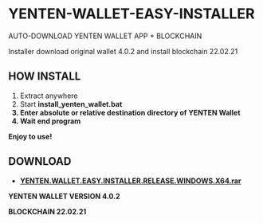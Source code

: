 # YENTEN-WALLET-EASY-INSTALLER
AUTO-DOWNLOAD YENTEN WALLET APP + BLOCKCHAIN

Installer download original wallet 4.0.2 and install blockchain 22.02.21

<h2>HOW INSTALL</h2>

1. Extract anywhere
2. Start <b>install_yenten_wallet.bat<b>
3. Enter absolute or relative destination directory of YENTEN Wallet
4. Wait end program

Enjoy to use!

<h2>DOWNLOAD</h2>

* <a href="https://github.com/ChervyachokMigo/YENTEN-WALLET-EASY-INSTALLER/releases/download/latest/YENTEN.WALLET.EASY.INSTALLER.RELEASE.WINDOWS.X64.rar">YENTEN.WALLET.EASY.INSTALLER.RELEASE.WINDOWS.X64.rar</a>

YENTEN WALLET VERSION 4.0.2

BLOCKCHAIN 22.02.21
